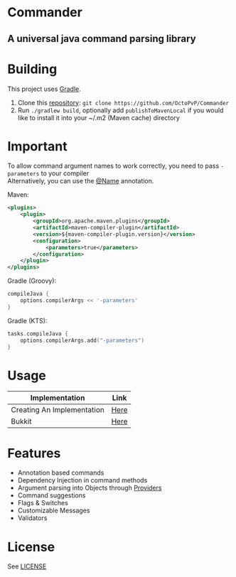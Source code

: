 # Commander
## A universal java command parsing library

# Building
This project uses [Gradle](https://gradle.org/).
1. Clone this [repository](https://gihub.com/OctoPvP/Commander): `git clone https://github.com/OctoPvP/Commander`
2. Run `./gradlew build`, optionally add `publishToMavenLocal` if you would like to install it into your ~/.m2 (Maven cache) directory

# Important
To allow command argument names to work correctly, you need to pass `-parameters` to your compiler <br/>
Alternatively, you can use the [@Name](https://github.com/OctoPvP/Commander/blob/master/Commander-Core/src/main/java/net/octopvp/commander/annotation/Name.java) annotation.


Maven:
```xml
<plugins>
    <plugin>
        <groupId>org.apache.maven.plugins</groupId>
        <artifactId>maven-compiler-plugin</artifactId>
        <version>${maven-compiler-plugin.version}</version>
        <configuration>
            <parameters>true</parameters>
        </configuration>
    </plugin>
</plugins>
```
Gradle (Groovy):
```groovy
compileJava {
    options.compilerArgs << '-parameters'
}
```
Gradle (KTS):
```kotlin
tasks.compileJava {
    options.compilerArgs.add("-parameters")
}
```

# Usage
| Implementation             | Link                                                                      |
|----------------------------|---------------------------------------------------------------------------|
| Creating An Implementation | [Here](https://github.com/OctoPvP/Commander/wiki)                         |
| Bukkit                     | [Here](https://github.com/OctoPvP/Commander/tree/master/Commander-Bukkit) |

# Features
- Annotation based commands
- Dependency Injection in command methods
- Argument parsing into Objects through [Providers](https://github.com/OctoPvP/Commander/blob/master/Commander-Core/src/main/java/net/octopvp/commander/provider/Provider.java)
- Command suggestions
- Flags & Switches
- Customizable Messages
- Validators

# License
See [LICENSE](https://github.com/OctoPvP/Commander/blob/master/LICENSE)
